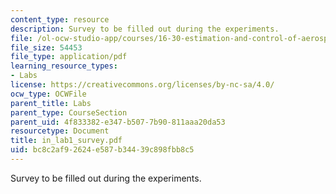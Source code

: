 ```yaml
---
content_type: resource
description: Survey to be filled out during the experiments.
file: /ol-ocw-studio-app/courses/16-30-estimation-and-control-of-aerospace-systems-spring-2004/bc8c2af92624e587b34439c898fbb8c5_in_lab1_survey.pdf
file_size: 54453
file_type: application/pdf
learning_resource_types:
- Labs
license: https://creativecommons.org/licenses/by-nc-sa/4.0/
ocw_type: OCWFile
parent_title: Labs
parent_type: CourseSection
parent_uid: 4f833382-e347-b507-7b90-811aaa20da53
resourcetype: Document
title: in_lab1_survey.pdf
uid: bc8c2af9-2624-e587-b344-39c898fbb8c5
---
```

Survey to be filled out during the experiments.